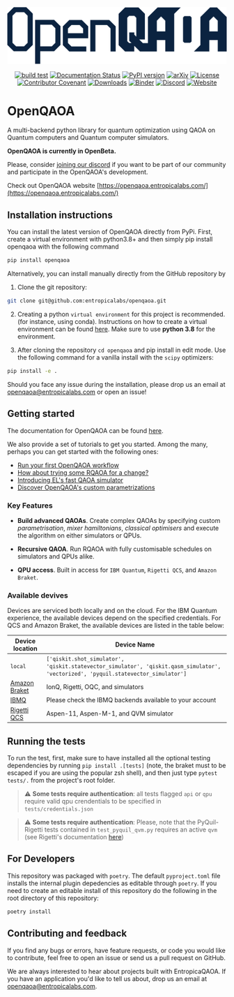 <div align="center">

<picture>
  <source media="(prefers-color-scheme: dark)" srcset="https://github.com/entropicalabs/openqaoa/blob/main/.github/images/openqaoa_logo_offW.png" width="650">
  <img alt="OpenQAOA" src="https://github.com/entropicalabs/openqaoa/blob/main/.github/images/openqaoa_logo.png" width="650">
</picture>

  [![build test](https://github.com/entropicalabs/openqaoa/actions/workflows/test_main_linux.yml/badge.svg)](https://github.com/entropicalabs/openqaoa/actions/workflows/test_main_linux.yml)<!-- Tests (GitHub actions) -->
  [![Documentation Status](https://readthedocs.org/projects/el-openqaoa/badge/?version=latest)](https://el-openqaoa.readthedocs.io/en/latest/?badge=latest) <!-- Readthedocs -->
  [![PyPI version](https://badge.fury.io/py/openqaoa.svg)](https://badge.fury.io/py/openqaoa) <!-- PyPI -->
  [![arXiv](https://img.shields.io/badge/arXiv-2210.08695-<COLOR>.svg)](https://arxiv.org/abs/2210.08695) <!-- arXiv -->
  [![License](https://img.shields.io/pypi/l/openqaoa)](LICENSE.md)<!-- License -->
  [![Contributor Covenant](https://img.shields.io/badge/Contributor%20Covenant-2.1-4baaaa.svg)](CODE_OF_CONDUCT.md)<!-- Covenant Code of conduct -->
  [![Downloads](https://pepy.tech/badge/openqaoa)](https://pepy.tech/project/openqaoa)
  [![Binder](https://mybinder.org/badge_logo.svg)](https://mybinder.org/v2/gh/entropicalabs/openqaoa.git/main?labpath=%2Fexamples)
  [![Discord](https://img.shields.io/discord/991258119525122058)](https://discord.gg/ana76wkKBd)
  [![Website](https://img.shields.io/badge/OpenQAOA-Website-blueviolet)](https://openqaoa.entropicalabs.com/) 
</div>

# OpenQAOA

A multi-backend python library for quantum optimization using QAOA on Quantum computers and Quantum computer simulators.

**OpenQAOA is currently in OpenBeta.**

Please, consider [joining our discord](https://discord.gg/ana76wkKBd) if you want to be part of our community and participate in the OpenQAOA's development. 

Check out OpenQAOA website [https://openqaoa.entropicalabs.com/](https://openqaoa.entropicalabs.com/)

## Installation instructions

You can install the latest version of OpenQAOA directly from PyPi. First, create a virtual environment with python3.8+ and then simply pip install openqaoa with the following command

```bash
pip install openqaoa
```

Alternatively, you can install manually directly from the GitHub repository by

1. Clone the git repository:

```bash
git clone git@github.com:entropicalabs/openqaoa.git
```

2. Creating a python `virtual environment` for this project is recommended. (for instance, using conda). Instructions on how to create a virtual environment can be found [here](https://conda.io/projects/conda/en/latest/user-guide/tasks/manage-environments.html#creating-an-environment-with-commands). Make sure to use **python 3.8** for the environment.

3. After cloning the repository `cd openqaoa` and pip install in edit mode. Use the following command for a vanilla install with the `scipy` optimizers:

```bash
pip install -e .
```

Should you face any issue during the installation, please drop us an email at openqaoa@entropicalabs.com or open an issue!

## Getting started

The documentation for OpenQAOA can be found [here](https://el-openqaoa.readthedocs.io/en/latest/).

We also provide a set of tutorials to get you started. Among the many, perhaps you can get started with the following ones:

- [Run your first OpenQAOA workflow](https://el-openqaoa.readthedocs.io/en/latest/notebooks/01_workflows_example.html)
- [How about trying some RQAOA for a change?](https://el-openqaoa.readthedocs.io/en/latest/notebooks/09_RQAOA_example.html)
- [Introducing EL's fast QAOA simulator](https://el-openqaoa.readthedocs.io/en/latest/notebooks/06_fast_qaoa_simulator.html)
- [Discover OpenQAOA's custom parametrizations](https://el-openqaoa.readthedocs.io/en/latest/notebooks/05_advanced_parameterization.html)

### Key Features

- **Build advanced QAOAs**. Create complex QAOAs by specifying custom _parametrisation_, _mixer hamiltonians_, _classical optimisers_ and execute the algorithm on either simulators or QPUs.

- **Recursive QAOA**. Run RQAOA with fully customisable schedules on simulators and QPUs alike. 

- **QPU access**. Built in access for `IBM Quantum`, `Rigetti QCS`, and `Amazon Braket`.


### Available devives 

Devices are serviced both locally and on the cloud. For the IBM Quantum experience, the available devices depend on the specified credentials. For QCS and Amazon Braket, the available devices are listed in the table below:

| Device location  | Device Name |
| ------------- | ------------- |
| `local`  | `['qiskit.shot_simulator', 'qiskit.statevector_simulator', 'qiskit.qasm_simulator', 'vectorized', 'pyquil.statevector_simulator']`  |
| [Amazon Braket](https://docs.aws.amazon.com/braket/latest/developerguide/braket-devices.html)    | IonQ, Rigetti, OQC, and simulators |
| [IBMQ](https://quantum-computing.ibm.com/)    | Please check the IBMQ backends available to your account |
| [Rigetti QCS](https://qcs.rigetti.com/sign-in)     | Aspen-11, Aspen-M-1, and QVM simulator |


## Running the tests

To run the test, first, make sure to have installed all the optional testing dependencies by running `pip install .[tests]` (note, the braket must to be escaped if you are using the popular zsh shell), and then just type `pytest tests/.` from the project's root folder.

> :warning: **Some tests require authentication**: all tests flagged `api` or `qpu` require valid qpu crendentials to be specified in `tests/credentials.json`

> :warning: **Some tests require authentication**: Please, note that the PyQuil-Rigetti tests contained in `test_pyquil_qvm.py` requires an active `qvm` (see Rigetti's documentation [here](https://pyquil-docs.rigetti.com/en/v3.1.0/qvm.html))
    
## For Developers

This repository was packaged with `poetry`. The default `pyproject.toml` file installs the internal plugin depedencies as editable through `poetry`. If you need to create an editable install of this repository do the following in the root directory of this repository:

```bash
poetry install
```
 
## Contributing and feedback

If you find any bugs or errors, have feature requests, or code you would like to contribute, feel free to open an issue or send us a pull request on GitHub.

We are always interested to hear about projects built with EntropicaQAOA. If you have an application you'd like to tell us about, drop us an email at openqaoa@entropicalabs.com.
